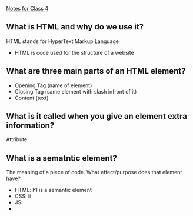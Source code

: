 [Notes for Class 4](Class-4.md)

## What is HTML and why do we use it?

   HTML stands for HyperText Markup Language

- HTML is code used for the structure of a website

## What are three main parts of an HTML element?

- Opening Tag (name of element)
- Closing Tag (same element with slash infront of it)
- Content (text)
  
## What is it called when you give an element extra information?

 Attribute

## What is a sematntic element?

 The meaning of a piece of code. What effect/purpose does that element have?

- HTML: h1 is a semantic element
- CSS: li
- JS: <li>
